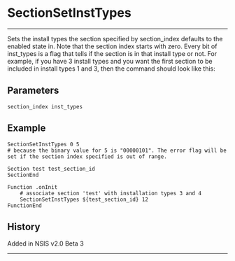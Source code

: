 # SectionSetInstTypes

---

Sets the install types the section specified by section\_index defaults to the enabled state in. Note that the section index starts with zero. Every bit of inst\_types is a flag that tells if the section is in that install type or not. For example, if you have 3 install types and you want the first section to be included in install types 1 and 3, then the command should look like this:

## Parameters

    section_index inst_types

## Example

	SectionSetInstTypes 0 5
	# because the binary value for 5 is "00000101". The error flag will be set if the section index specified is out of range.

	Section test test_section_id
	SectionEnd

	Function .onInit
		# associate section 'test' with installation types 3 and 4
		SectionSetInstTypes ${test_section_id} 12
	FunctionEnd

## History

Added in NSIS v2.0 Beta 3

---
